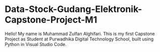 # Data-Stock-Gudang-Elektronik-Capstone-Project-M1
Hello! My name is Muhammad Zulfan Alghifari.  This is my first Capstone Project as Student at Purwadhika Digital Technology School, built using Python in Visual Studio Code.
